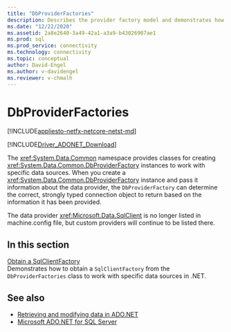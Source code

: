 ```yaml
---
title: "DbProviderFactories"
description: Describes the provider factory model and demonstrates how to use the base classes in the `System.Data.Common` namespace.
ms.date: "12/22/2020"
ms.assetid: 2a8e2640-3a49-42a1-a3a9-b43026907ae1
ms.prod: sql
ms.prod_service: connectivity
ms.technology: connectivity
ms.topic: conceptual
author: David-Engel
ms.author: v-davidengel
ms.reviewer: v-chmalh
---
```

# DbProviderFactories

[!INCLUDE[appliesto-netfx-netcore-netst-md](../../includes/appliesto-netfx-netcore-netst-md.md)]

[!INCLUDE[Driver_ADONET_Download](../../includes/driver_adonet_download.md)]

The <xref:System.Data.Common> namespace provides classes for creating <xref:System.Data.Common.DbProviderFactory> instances to work with specific data sources. When you create a <xref:System.Data.Common.DbProviderFactory> instance and pass it information about the data provider, the `DbProviderFactory` can determine the correct, strongly typed connection object to return based on the information it has been provided.  

The data provider <xref:Microsoft.Data.SqlClient> is no longer listed in machine.config file, but custom providers will continue to be listed there.  

## In this section  

[Obtain a SqlClientFactory](obtain-sqlclientfactory.md)  
Demonstrates how to obtain a `SqlClientFactory` from the `DbProviderFactories` class to work with specific data sources in .NET.  

## See also

- [Retrieving and modifying data in ADO.NET](retrieving-modifying-data.md)
- [Microsoft ADO.NET for SQL Server](microsoft-ado-net-sql-server.md)
